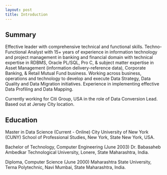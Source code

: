 ```yaml
---
layout: post
title: Introduction
---
```


## Summary

Effective leader with comprehensive technical and functional skills. Techno-Functional Analyst with 15+ years of experience in information technology and project management in banking and financial domain with technical expertise in RDBMS, Oracle PL/SQL, Pro C, & subject matter expertise in Asset Management (information delivery-reference data), Corporate Banking, & Retail Mutual Fund business. Working across business, operations and technology to develop and execute Data Strategy, Data Quality and Data Migration initiatives. Experience in implementing effective Data Profiling and Data Mapping. 

Currently working for Citi Group, USA in the role of Data Conversion Lead. Based out at Jersey City location.

## Education

Master in Data Science (Current - Online)
City University of New York (CUNY) School of Professional Studies, New York, State New York, USA.

Bachelor of Technology, Computer Engineering (June 2003)
Dr. Babasaheb Ambedkar Technological University, Lonere, State Maharashtra, India.

Diploma, Computer Science (June 2000)
Maharashtra State University, Terna Polytechnic, Navi Mumbai, State Maharashtra, India.

